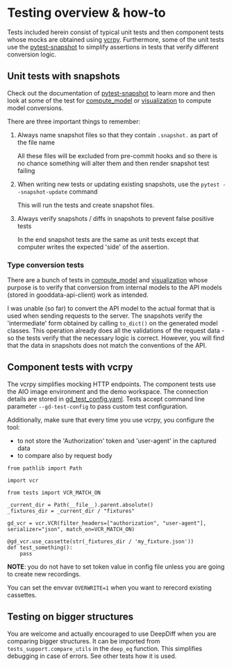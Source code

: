 # Testing overview & how-to

Tests included herein consist of typical unit tests and then component tests whose mocks are obtained using
[vcrpy](https://pypi.org/project/vcrpy/). Furthermore, some of the unit tests use the [pytest-snapshot](https://pypi.org/project/pytest-snapshot/)
to simplify assertions in tests that verify different conversion logic.

## Unit tests with snapshots

Check out the documentation of [pytest-snapshot](https://pypi.org/project/pytest-snapshot/) to learn more and then look at
some of the test for [compute_model](./compute_model) or [visualization](./visualization) to compute model conversions.

There are three important things to remember:

1.  Always name snapshot files so that they contain `.snapshot.` as part of the file name

    All these files will be excluded from pre-commit hooks and so there is no chance something will alter them and
    then render snapshot test failing

2.  When writing new tests or updating existing snapshots, use the `pytest --snapshot-update` command

    This will run the tests and create snapshot files.

3.  Always verify snapshots / diffs in snapshots to prevent false positive tests

    In the end snapshot tests are the same as unit tests except that computer writes the expected 'side' of the
    assertion.

### Type conversion tests

There are a bunch of tests in [compute_model](./compute_model) and [visualization](./visualization) whose purpose is to verify
that conversion from internal models to the API models (stored in gooddata-api-client) work
as intended.

I was unable (so far) to convert the API model to the actual format that is used when sending requests to the server. The
snapshots verify the 'intermediate' form obtained by calling `to_dict()` on the generated model classes. This operation
already does all the validations of the request data - so the tests verify that the necessary logic is correct. However, you
will find that the data in snapshots does not match the conventions of the API.

## Component tests with vcrpy

The vcrpy simplifies mocking HTTP endpoints. The component tests use the AIO image environment and the demo
workspace. The connection details are stored in [gd_test_config.yaml](gd_test_config.yaml). Tests accept command
line parameter `--gd-test-config` to pass custom test configuration.

Additionally, make sure that every time you use vcrpy, you configure the tool:
- to not store the 'Authorization' token and 'user-agent' in the captured data
- to compare also by request body

```python3
from pathlib import Path

import vcr

from tests import VCR_MATCH_ON

_current_dir = Path(__file__).parent.absolute()
_fixtures_dir = _current_dir / "fixtures"

gd_vcr = vcr.VCR(filter_headers=["authorization", "user-agent"], serializer="json", match_on=VCR_MATCH_ON)

@gd_vcr.use_cassette(str(_fixtures_dir / 'my_fixture.json'))
def test_something():
    pass
```

**NOTE**: you do not have to set token value in config file unless you are going to create new recordings.

You can set the envvar `OVERWRITE=1` when you want to rerecord existing cassettes.

## Testing on bigger structures

You are welcome and actually encouraged to use DeepDiff when you are comparing bigger structures.
It can be imported from `tests_support.compare_utils` in the `deep_eq` function.
This simplifies debugging in case of errors.
See other tests how it is used.
